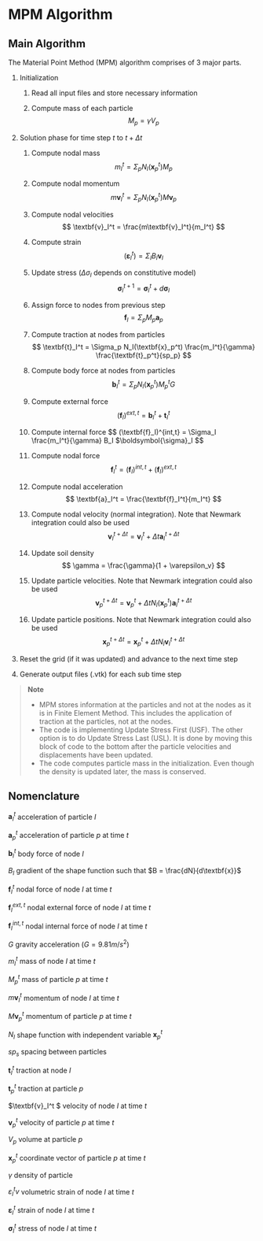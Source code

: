 # MPM Algorithm

## Main Algorithm

The Material Point Method (MPM) algorithm comprises of 3 major parts.

1. Initialization

    1. Read all input files and store necessary information

    1. Compute mass of each particle
        $$ M_p = \gamma V_p $$

1. Solution phase for time step $t$ to $t + \Delta t$

    1. Compute nodal mass 
        $$ m_I^t = \Sigma_p N_I(\textbf{x}_p^t) M_p $$

    1. Compute nodal momentum
        $$ m\textbf{v}_I^t = \Sigma_p N_I(\textbf{x}_p^t) M\textbf{v}_p $$

    1. Compute nodal velocities
        $$ \textbf{v}_I^t = \frac{m\textbf{v}_I^t}{m_I^t} $$

    1. Compute strain
        $$ (\boldsymbol{\varepsilon}_I^t) = \Sigma_I B_I \textbf{v}_I $$

    1. Update stress ($\Delta\sigma_I$ depends on constitutive model)
        $$ \boldsymbol{\sigma}_I^{t+1} = \boldsymbol{\sigma}_I^t + d\boldsymbol{\sigma}_I $$

    1. Assign force to nodes from previous step 
        $$ \textbf{f}_I = \Sigma_p M_p \textbf{a}_p  $$

    1. Compute traction at nodes from particles
        $$ \textbf{t}_I^t = \Sigma_p N_I(\textbf{x}_p^t) \frac{m_I^t}{\gamma} \frac{\textbf{t}_p^t}{sp_p} $$

    1. Compute body force at nodes from particles
        $$ \textbf{b}_I^t = \Sigma_p N_I(\textbf{x}_p^t) M_p^t G $$

    1. Compute external force
        $$ (\textbf{f}_I)^{ext,t} = \textbf{b}_I^t + \textbf{t}_I^t $$

    1. Compute internal force
        $$ (\textbf{f}_I)^{int,t} = \Sigma_I \frac{m_I^t}{\gamma} B_I $\boldsymbol{\sigma}_I $$

    1. Compute nodal force
        $$ \textbf{f}_I^t = (\textbf{f}_I)^{int,t} + (\textbf{f}_I)^{ext,t}  $$

    1. Compute nodal acceleration
        $$ \textbf{a}_I^t = \frac{\textbf{f}_I^t}{m_I^t} $$

    1. Compute nodal velocity (normal integration). Note that Newmark integration could also be used
        $$ \textbf{v}_I^{t+\Delta t} = \textbf{v}_I^{t} + \Delta t \textbf{a}_I^{t+\Delta t} $$

    1. Update soil density
        $$ \gamma = \frac{\gamma}{1 + \varepsilon_v} $$

    1. Update particle velocities. Note that Newmark integration could also be used
        $$ \textbf{v}_p^{t+\Delta t} = \textbf{v}_p^t + \Delta t N_I(\textbf{x}_p^t) \textbf{a}_I^{t+\Delta t} $$

    1. Update particle positions. Note that Newmark integration could also be used
        $$ \textbf{x}_p^{t+\Delta t} = \textbf{x}_p^t + \Delta t N_I \textbf{v}_I^{t+\Delta t} $$

1. Reset the grid (if it was updated) and advance to the next time step

1. Generate output files (.vtk) for each sub time step

> **Note** 
> * MPM stores information at the particles and not at the nodes as it is in Finite Element Method. This includes the application of traction at the particles, not at the nodes.
> * The code is implementing Update Stress First (USF). The other option is to do Update Stress Last (USL). It is done by moving this block of code to the bottom after the particle velocities and displacements have been updated.
> * The code computes particle mass in the initialization. Even though the density is updated later, the mass is conserved.


## Nomenclature

$\textbf{a}_I^t$ acceleration of particle $I$

$\textbf{a}_p^t$ acceleration of particle $p$ at time $t$

$\textbf{b}_I^t$ body force of node $I$

$B_I$ gradient of the shape function such that $B = \frac{dN}{d\textbf{x}}$

$\textbf{f}_I^t$ nodal force of node $I$ at time $t$

$\textbf{f}_I^{ext,t}$ nodal external force of node $I$ at time $t$

$\textbf{f}_I^{int,t}$ nodal internal force of node $I$ at time $t$

$G$ gravity acceleration ($G = 9.81 m/s^2$)

$m_I^t$ mass of node $I$ at time $t$

$M_p^t$ mass of particle $p$ at time $t$

$m\textbf{v}_I^t$ momentum of node $I$ at time $t$

$M\textbf{v}_p^t$ momentum of particle $p$ at time $t$

$N_I$ shape function with independent variable $\textbf{x}_p^t$

$sp_s$ spacing between particles

$\textbf{t}_I^t$ traction at node $I$

$\textbf{t}_p^t$ traction at particle $p$

$\textbf{v}_I^t $ velocity of node $I$ at time $t$

$\textbf{v}_p^t$ velocity of particle $p$ at time $t$ 

$V_p$ volume at particle $p$

$\textbf{x}_p^t$ coordinate vector of particle $p$ at time $t$

$\gamma$ density of particle

$\varepsilon_I^tv$ volumetric strain of node $I$ at time $t$

$\boldsymbol{\varepsilon}_I^t$ strain of node $I$ at time $t$

$\boldsymbol{\sigma}_I^t$ stress of node $I$ at time $t$